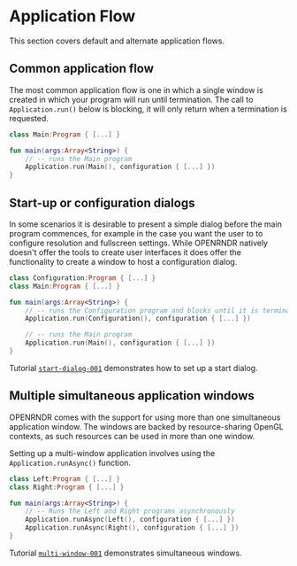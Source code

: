 # Application Flow

This section covers default and alternate application flows.

## Common application flow

The most common application flow is one in which a single window is created in which your program will run until termination. The call to `Application.run()` below is blocking, it will only return when a termination is requested.

```kotlin
class Main:Program { [...] }

fun main(args:Array<String>) {
    // -- runs the Main program
    Application.run(Main(), configuration { [...] })
}
```

## Start-up or configuration dialogs

In some scenarios it is desirable to present a simple dialog before the main program commences, for example in the case you
want the user to to configure resolution and fullscreen settings. While OPENRNDR natively doesn't offer the tools to create user interfaces it does offer the functionality to create a window to host a configuration dialog.


```kotlin
class Configuration:Program { [...] }
class Main:Program { [...] }

fun main(args:Array<String>) {
    // -- runs the Configuration program and blocks until it is terminated
    Application.run(Configuration(), configuration { [...] })

    // -- runs the Main program
    Application.run(Main(), configuration { [...] })
}
```

Tutorial [`start-dialog-001`](https://github.com/openrndr/openrndr-tutorials/blob/master/start-dialog-001/src/main/kotlin/Example.kt) demonstrates how to set up a start dialog.

## Multiple simultaneous application windows

OPENRNDR comes with the support for using more than one simultaneous application window.
The windows are backed by resource-sharing OpenGL contexts, as such resources can be used in more than one window.

Setting up a multi-window application involves using the `Application.runAsync()` function.

```kotlin
class Left:Program { [...] }
class Right:Program { [...] }

fun main(args:Array<String>) {
    // -- Runs the Left and Right programs asynchronously
    Application.runAsync(Left(), configuration { [...] })
    Application.runAsync(Right(), configuration { [...] })
}
```

Tutorial [`multi-window-001`](https://github.com/openrndr/openrndr-tutorials/blob/master/multi-window-001/src/main/kotlin/Example.kt) demonstrates simultaneous windows.